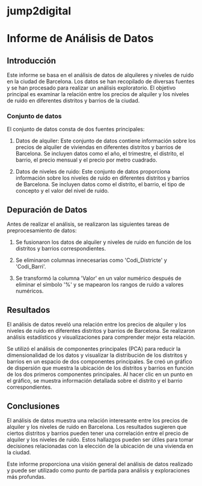# jump2digital
# Informe de Análisis de Datos

## Introducción

Este informe se basa en el análisis de datos de alquileres y niveles de ruido en la ciudad de Barcelona. Los datos se han recopilado de diversas fuentes y se han procesado para realizar un análisis exploratorio. El objetivo principal es examinar la relación entre los precios de alquiler y los niveles de ruido en diferentes distritos y barrios de la ciudad.

### Conjunto de datos

El conjunto de datos consta de dos fuentes principales:

1. Datos de alquiler: Este conjunto de datos contiene información sobre los precios de alquiler de viviendas en diferentes distritos y barrios de Barcelona. Se incluyen datos como el año, el trimestre, el distrito, el barrio, el precio mensual y el precio por metro cuadrado.

2. Datos de niveles de ruido: Este conjunto de datos proporciona información sobre los niveles de ruido en diferentes distritos y barrios de Barcelona. Se incluyen datos como el distrito, el barrio, el tipo de concepto y el valor del nivel de ruido.

## Depuración de Datos

Antes de realizar el análisis, se realizaron las siguientes tareas de preprocesamiento de datos:

1. Se fusionaron los datos de alquiler y niveles de ruido en función de los distritos y barrios correspondientes.

2. Se eliminaron columnas innecesarias como 'Codi_Districte' y 'Codi_Barri'.

3. Se transformó la columna 'Valor' en un valor numérico después de eliminar el símbolo '%' y se mapearon los rangos de ruido a valores numéricos.

## Resultados

El análisis de datos reveló una relación entre los precios de alquiler y los niveles de ruido en diferentes distritos y barrios de Barcelona. Se realizaron análisis estadísticos y visualizaciones para comprender mejor esta relación.

Se utilizó el análisis de componentes principales (PCA) para reducir la dimensionalidad de los datos y visualizar la distribución de los distritos y barrios en un espacio de dos componentes principales. Se creó un gráfico de dispersión que muestra la ubicación de los distritos y barrios en función de los dos primeros componentes principales. Al hacer clic en un punto en el gráfico, se muestra información detallada sobre el distrito y el barrio correspondientes.

## Conclusiones

El análisis de datos muestra una relación interesante entre los precios de alquiler y los niveles de ruido en Barcelona. Los resultados sugieren que ciertos distritos y barrios pueden tener una correlación entre el precio de alquiler y los niveles de ruido. Estos hallazgos pueden ser útiles para tomar decisiones relacionadas con la elección de la ubicación de una vivienda en la ciudad.

Este informe proporciona una visión general del análisis de datos realizado y puede ser utilizado como punto de partida para análisis y exploraciones más profundas.
